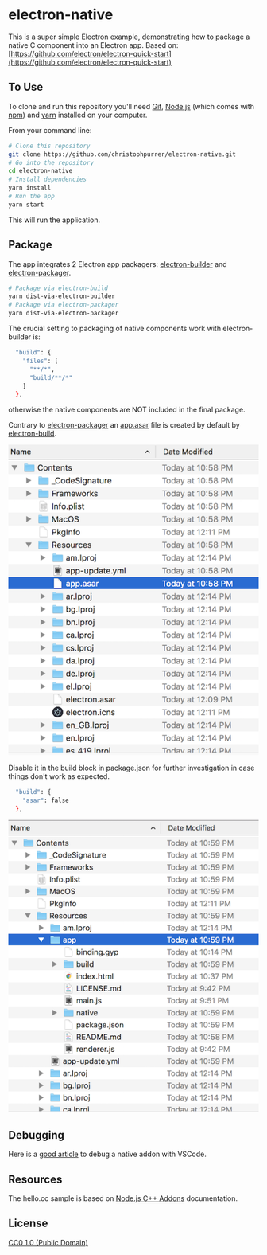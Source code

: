 # electron-native

This is a super simple Electron example, demonstrating how to package a native C component into an Electron app.
Based on: [https://github.com/electron/electron-quick-start](https://github.com/electron/electron-quick-start)

## To Use

To clone and run this repository you'll need [Git](https://git-scm.com), [Node.js](https://nodejs.org/en/download/) (which comes with [npm](http://npmjs.com)) and [yarn](https://yarnpkg.com/) installed on your computer. 

From your command line:

```bash
# Clone this repository
git clone https://github.com/christophpurrer/electron-native.git
# Go into the repository
cd electron-native
# Install dependencies
yarn install
# Run the app
yarn start
```
This will run the application.

## Package

The app integrates 2 Electron app packagers: [electron-builder](https://www.electron.build) and [electron-packager](https://github.com/electron-userland/electron-packager).

```bash
# Package via electron-build
yarn dist-via-electron-builder 
# Package via electron-packager
yarn dist-via-electron-packager
```

The crucial setting to packaging of native components work with electron-builder is:

```bash
  "build": {
    "files": [
      "**/*",
      "build/**/*"
    ]
  },
```
otherwise the native components are NOT included in the final package.

Contrary to [electron-packager](https://github.com/electron-userland/electron-packager) an [app.asar](https://electronjs.org/docs/tutorial/application-packaging) file is created by default by [electron-build](https://www.electron.build).

![app.asar](doc/app.asar.png "app.asar")

Disable it in the build block in package.json for further investigation in case things don't work as expected.

```bash
  "build": {
    "asar": false
  },
```

![app folder](doc/app.folder.png "app folder")

## Debugging
Here is a [good article](https://medium.com/@atulanand94/debugging-nodejs-c-addons-using-vs-code-27e9940fc3ad) to debug a native addon with VSCode.

## Resources
The hello.cc sample is based on [Node.js C++ Addons](https://nodejs.org/api/addons.html) documentation.

## License

[CC0 1.0 (Public Domain)](LICENSE.md)
